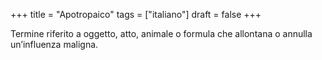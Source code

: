 +++
title = "Apotropaico"
tags = ["italiano"]
draft = false
+++

Termine riferito a oggetto, atto, animale o formula che allontana o annulla un’influenza maligna.
